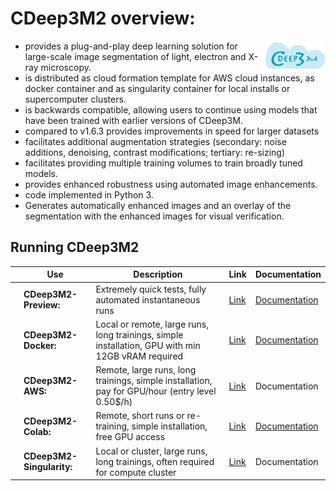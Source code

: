 [speedup]: https://github.com/CRBS/cdeep3m2/wiki/Speed-up-processing-time
[validation]: https://github.com/CRBS/cdeep3m2/wiki/Add-Validation-to-training
[transferlearning]: https://github.com/CRBS/cdeep3m2/wiki/TransferLearning
[cdeep3mbiorxiv]: https://www.biorxiv.org/content/early/2018/06/21/353425
[cdeep3mnaturemethods]: https://rdcu.be/5zIF
[dockercdeep3m]: https://hub.docker.com/r/ncmir/cdeep3m
[dockerDOCcdeep3m]: https://github.com/CRBS/cdeep3m2/wiki/CDeep3M-Docker
[colabcdeep3m]: https://github.com/haberlmatt/cdeep3m-colab
[previewcdeep3m]: https://cdeep3m.crbs.ucsd.edu/cdeep3m
[previewFAQcdeep3m]: https://cdeep3m.crbs.ucsd.edu/home/faq
[AWScdeep3m]: https://console.aws.amazon.com/cloudformation/home?region=us-west-2#/stacks/new?stackName=cdeep3m-stack-py3-docker&templateURL=https://cf-templates-1i8oypshb6jhq-us-west-2.s3-us-west-2.amazonaws.com/cloud_formation_cdeep3m_py3-docker.json
[CDeep3m-simg]: https://doi.org/10.7295/W9CDEEP3M_SINGULARITY

# CDeep3M2 overview:

<img align="right" width="100" height="50" src="/media/cdeep3m_logo_1-01.png">

 * provides a plug-and-play deep learning solution for large-scale image segmentation of light, electron and X-ray microscopy.
 * is distributed as cloud formation template for AWS cloud instances, as docker container and as singularity container for local installs or supercomputer clusters.
 * is backwards compatible, allowing users to continue using models that have been trained with earlier versions of CDeep3M.
 * compared to v1.6.3 provides improvements in speed for larger datasets
 * facilitates additional augmentation strategies (secondary: noise additions, denoising, contrast modifications; tertiary: re-sizing)
 * facilitates providing multiple training volumes to train broadly tuned models.
 * provides enhanced robustness using automated image enhancements.
 * code implemented in Python 3.
 * Generates automatically enhanced images and an overlay of the segmentation with the enhanced images for visual verification.

## Running CDeep3M2

|  |  Use | Description | Link | Documentation
| ------ | ------ | ------ | ------ | ------ |
|  | **CDeep3M2-Preview:** | Extremely quick tests, fully automated instantaneous runs | [Link][previewcdeep3m] | [Documentation][previewFAQcdeep3m] |
|  | **CDeep3M2-Docker:** | Local or remote, large runs, long trainings, simple installation, GPU with min 12GB vRAM required | [Link][dockercdeep3m] | [Documentation][dockerDOCcdeep3m] |
|  | **CDeep3M2-AWS:** | Remote, large runs, long trainings, simple installation, pay for GPU/hour (entry level 0.50$/h) | [Link][AWScdeep3m] | Documentation |
|  | **CDeep3M2-Colab:**  | Remote, short runs or re-training, simple installation, free GPU access | [Link][colabcdeep3m] | [Documentation][colabcdeep3m] |
|  | **CDeep3M2-Singularity:** | Local or cluster, large runs, long trainings, often required for compute cluster | [Link][CDeep3m-simg] | Documentation |
